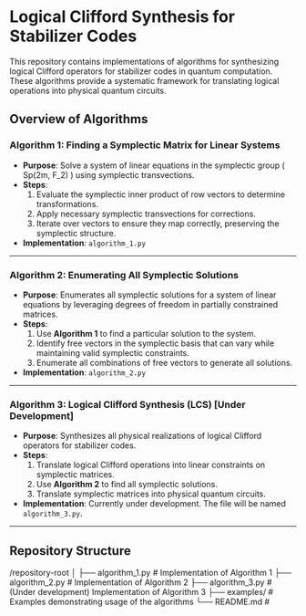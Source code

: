 # Logical Clifford Synthesis for Stabilizer Codes

This repository contains implementations of algorithms for synthesizing logical Clifford operators for stabilizer codes in quantum computation. These algorithms provide a systematic framework for translating logical operations into physical quantum circuits.

## Overview of Algorithms

### Algorithm 1: Finding a Symplectic Matrix for Linear Systems
- **Purpose**: Solve a system of linear equations in the symplectic group \( Sp(2m, F_2) \) using symplectic transvections.
- **Steps**:
  1. Evaluate the symplectic inner product of row vectors to determine transformations.
  2. Apply necessary symplectic transvections for corrections.
  3. Iterate over vectors to ensure they map correctly, preserving the symplectic structure.
- **Implementation**: `algorithm_1.py`

---

### Algorithm 2: Enumerating All Symplectic Solutions
- **Purpose**: Enumerates all symplectic solutions for a system of linear equations by leveraging degrees of freedom in partially constrained matrices.
- **Steps**:
  1. Use **Algorithm 1** to find a particular solution to the system.
  2. Identify free vectors in the symplectic basis that can vary while maintaining valid symplectic constraints.
  3. Enumerate all combinations of free vectors to generate all solutions.
- **Implementation**: `algorithm_2.py`

---

### Algorithm 3: Logical Clifford Synthesis (LCS) [Under Development]
- **Purpose**: Synthesizes all physical realizations of logical Clifford operators for stabilizer codes.
- **Steps**:
  1. Translate logical Clifford operations into linear constraints on symplectic matrices.
  2. Use **Algorithm 2** to find all symplectic solutions.
  3. Translate symplectic matrices into physical quantum circuits.
- **Implementation**: Currently under development. The file will be named `algorithm_3.py`.

---

## Repository Structure
/repository-root │ ├── algorithm_1.py # Implementation of Algorithm 1 ├── algorithm_2.py # Implementation of Algorithm 2 ├── algorithm_3.py # (Under development) Implementation of Algorithm 3 ├── examples/ # Examples demonstrating usage of the algorithms └── README.md #
